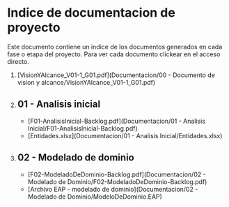 # Indice de documentacion de proyecto

Este documento contiene un indice de los documentos generados en cada fase o etapa del proyecto.
Para ver cada documento clickear en el acceso directo.

1. [VisionYAlcance_V01-1_G01.pdf](Documentacion/00 - Documento de vision y alcance/VisionYAlcance_V01-1_G01.pdf)
2. ## 01 - Analisis inicial
    - [F01-AnalisisInicial-Backlog.pdf](Documentacion/01 - Analisis Inicial/F01-AnalisisInicial-Backlog.pdf)
    - [Entidades.xlsx](Documentacion/01 - Analisis Inicial/Entidades.xlsx)
3. ## 02 - Modelado de dominio
    - [F02-ModeladoDeDominio-Backlog.pdf](Documentacion/02 - Modelado de Dominio/F02-ModeladoDeDominio-Backlog.pdf)
    - [Archivo EAP - modelado de dominio](Documentacion/02 - Modelado de Dominio/ModeloDeDominio.EAP)